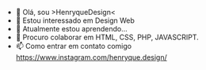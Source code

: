 - 👋 Olá, sou >HenryqueDesign<
- 👀 Estou interessado em Design Web
- 🌱 Atualmente estou aprendendo...
- 💞️ Procuro colaborar em HTML, CSS, PHP, JAVASCRIPT.
- 📫 Como entrar em contato comigo <a>https://www.instagram.com/henryque.design/<a/>

